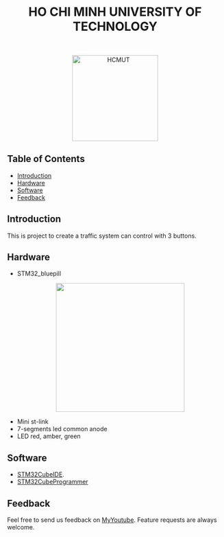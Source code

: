 <h1 align="center"> HO CHI MINH UNIVERSITY OF TECHNOLOGY </h1> <br>
<p align="center">
  <a href="https://hcmut.edu.vn/en">
    <img alt="HCMUT" title="HCMUT" src="https://e-learning.hcmut.edu.vn/pluginfile.php/1/core_admin/logocompact/300x300/1685588876/logoBK.png" width="200">
  </a>
</p>


<!-- START doctoc generated TOC please keep comment here to allow auto update -->
<!-- DON'T EDIT THIS SECTION, INSTEAD RE-RUN doctoc TO UPDATE -->
## Table of Contents

- [Introduction](#introduction)
- [Hardware](#hardware)
- [Software](#software)
- [Feedback](#feedback)



<!-- END doctoc generated TOC please keep comment here to allow auto update -->

## Introduction
This is project to create a traffic system can control with 3 buttons.

## Hardware
- STM32_bluepill
  <p align="center">
  <img src = "https://revspace.nl/images/thumb/d/d0/HTB1PemDJpXXXXXHXpXXq6xXFXXXM.jpg/525px-HTB1PemDJpXXXXXHXpXXq6xXFXXXM.jpg" width=300>
  </p>
- Mini st-link
- 7-segments led common anode
- LED red, amber, green

## Software

- [STM32CubeIDE](https://www.st.com/en/development-tools/stm32cubeide.html).
- [STM32CubeProgrammer](https://www.st.com/en/development-tools/stm32-programmers.html)

## Feedback

Feel free to send us feedback on [MyYoutube](https://www.youtube.com/watch?v=TJeQ9K8IfjY). Feature requests are always welcome.
